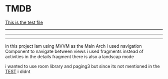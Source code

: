 # TMDB
[This is the test file ](test.pdf)
****
****
****
in this project Iam using MVVM as the Main Arch
i used navigation Component to navigate between views 
i used fragments instead of activities 
in the details fragment there is also a landscap mode 

i wanted to use room library and paging3 but since its not mentioned in the [TEST](test.pdf) i didnt 



